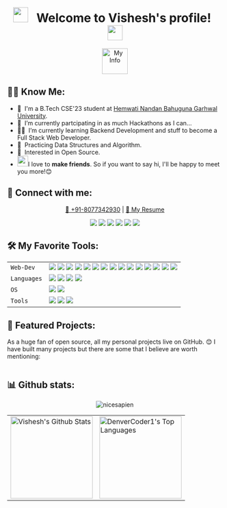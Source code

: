 <!-- My name -->
<h1 align="center">
  <img src="https://emoji.discord.st/emojis/768b108d-274f-4f44-a634-8477b16efce7.gif" width="35">
  &nbsp; Welcome to Vishesh's profile! &nbsp;
  <img src="https://emoji.discord.st/emojis/768b108d-274f-4f44-a634-8477b16efce7.gif" width="35">
</h1>

<!-- My Info -->
<p align="center">
<img src="https://readme-typing-svg.herokuapp.com?font=Fira+Code&pause=1000&color=F75C7E&center=true&vCenter=true&width=440&height=45&lines=I'm+Full+Stack+Web+Developer;and+Competitive+Coder" alt="My Info" height="60px"/>
</p>


<!-- About Me -->
## 👨‍💻 Know Me:

* 🏫 &nbsp;I'm a B.Tech CSE'23 student at [Hemwati Nandan Bahuguna Garhwal University](https://www.hnbgu.ac.in/home).
* 👀 &nbsp;I’m currently partcipating in as much Hackathons as I can...
* 👨‍💻 &nbsp;I’m currently learning Backend Development and stuff to become a Full Stack Web Developer.
* 🌱 &nbsp;Practicing Data Structures and Algorithm.
* 💬 &nbsp;Interested in Open Source.
* <img src="https://media.giphy.com/media/LnQjpWaON8nhr21vNW/giphy.gif" width="25">I love to **make friends**. So if you want to say hi, I'll be happy to meet you more!😊

<!-- My contacts -->
<h2>🤝 Connect with me:</h2>
<p align="center">
<a href="tel:+918077342930" target="_blank">📱 +91-8077342930</a> | 
<a href="https://drive.google.com/file/d/1W8PG5RmsA4UISJ27Et9q_ABOuZc8m_cP/view?usp=sharing)" target="_blank">🧾 My Resume</a>
</p>

<!-- My Social Links -->
<p align="center">
<a href="mailto:visheshguptavgr@gmail.com"><img src="https://img.shields.io/badge/Gmail-D14836?style=for-the-badge&logo=gmail&logoColor=white"/></a>
<a href="https://www.linkedin.com/in/vishesh-vgr/"><img src="https://img.shields.io/badge/linkedin-%230077B5.svg?style=for-the-badge&logo=linkedin&logoColor=white"/></a>
<a href="https://leetcode.com/visheshguptavgr/"><img src="https://img.shields.io/badge/LeetCode-000000?style=for-the-badge&logo=LeetCode&logoColor=#d16c06"/></a>
<a href="https://codeforces.com/profile/visheshguptavgr"><img src="https://img.shields.io/badge/Codeforces-445f9d?style=for-the-badge&logo=Codeforces&logoColor=white"/></a>
<a href="https://www.codechef.com/users/vgr123gupta177"><img src="https://img.shields.io/badge/CodeChef-%23964B00.svg?style=for-the-badge&logo=CodeChef&logoColor=white"/></a>
<a href="https://www.instagram.com/vishesh22_17/"><img src="https://img.shields.io/badge/Instagram-%23E4405F.svg?style=for-the-badge&logo=Instagram&logoColor=white"/></a>
</p>


<!-- My tools -->
<h2> 🛠️ My Favorite Tools: </h2>

|               |           |
|       ---     |    ---    |
| `Web-Dev`     | <img src="https://img.shields.io/badge/html5-%23E34F26.svg?style=for-the-badge&logo=html5&logoColor=white"/> <img src="https://img.shields.io/badge/css3-%231572B6.svg?style=for-the-badge&logo=css3&logoColor=white"/> <img src="https://img.shields.io/badge/SASS-hotpink.svg?style=for-the-badge&logo=SASS&logoColor=white"/> <img src="https://img.shields.io/badge/javascript-%23323330.svg?style=for-the-badge&logo=javascript&logoColor=%23F7DF1E"/> <img src="https://img.shields.io/badge/bootstrap-%23563D7C.svg?style=for-the-badge&logo=bootstrap&logoColor=white"/> <img src="https://img.shields.io/badge/MUI-%230081CB.svg?style=for-the-badge&logo=mui&logoColor=white"/> <img src="https://img.shields.io/badge/react-%2320232a.svg?style=for-the-badge&logo=react&logoColor=%2361DAFB"/> <img src="https://img.shields.io/badge/redux-%23593d88.svg?style=for-the-badge&logo=redux&logoColor=white"/> <img src="https://img.shields.io/badge/typescript-%23007ACC.svg?style=for-the-badge&logo=typescript&logoColor=white"/> <img src="https://img.shields.io/badge/firebase-%23039BE5.svg?style=for-the-badge&logo=firebase"/> <img src="https://img.shields.io/badge/node.js-6DA55F?style=for-the-badge&logo=node.js&logoColor=white"/> <img src="https://img.shields.io/badge/express.js-%23404d59.svg?style=for-the-badge&logo=express&logoColor=%2361DAFB"/> <img src="https://img.shields.io/badge/NPM-%23000000.svg?style=for-the-badge&logo=npm&logoColor=white"/> <img src="https://img.shields.io/badge/MongoDB-%234ea94b.svg?style=for-the-badge&logo=mongodb&logoColor=white"/> <img src="https://img.shields.io/badge/mysql-%2300f.svg?style=for-the-badge&logo=mysql&logoColor=white"/>  |
| `Languages`   | <img src="https://img.shields.io/badge/c-%2300599C.svg?style=for-the-badge&logo=c&logoColor=white"/> <img src="https://img.shields.io/badge/c++-%2300599C.svg?style=for-the-badge&logo=c%2B%2B&logoColor=white"/> <img src="https://img.shields.io/badge/java-%23ED8B00.svg?style=for-the-badge&logo=java&logoColor=white"/> <img src="https://img.shields.io/badge/python-3670A0?style=for-the-badge&logo=python&logoColor=ffdd54"/>  |
| `OS`       | <img src="https://img.shields.io/badge/Ubuntu-E95420?style=for-the-badge&logo=ubuntu&logoColor=white"/> <img src="https://img.shields.io/badge/Windows-0078D6?style=for-the-badge&logo=windows&logoColor=white"/>  |
| `Tools`       | <img src="https://img.shields.io/badge/Visual_Studio_Code-5D1A60?style=for-the-badge&logo=visual%20studio%20code&logoColor=white"/> <img src="https://img.shields.io/badge/Git-682181?style=for-the-badge&logo=git&logoColor=white"/> <img src="https://img.shields.io/badge/figma-%23F24E1E.svg?style=for-the-badge&logo=figma&logoColor=white"/>  |



<!-- MY Projects -->
<h2> 📘 Featured Projects:</h2>
<p>As a huge fan of open source, all my personal projects live on GitHub. 😊 I have built many projects but there are some that I believe are worth mentioning:</p>

<div style="display:flex; align-items:center; justify-content:center; flex-flow:wrap row; gap:10px;">
  <a href="https://github.com/VisheshVGR/hnbgu_hostel_management_portal"><img  src="https://denvercoder1-github-readme-stats.vercel.app/api/pin/?username=VisheshVGR&repo=hnbgu_hostel_management_portal&theme=react&bg_color=1F222E&title_color=F85D7F&hide_border=true&icon_color=F8D866&show_icons=true" alt=""></a>
  <a href="https://github.com/VisheshVGR/Hack_The_Web"><img  src="https://denvercoder1-github-readme-stats.vercel.app/api/pin/?username=VisheshVGR&repo=Hack_The_Web&theme=react&bg_color=1F222E&title_color=F85D7F&hide_border=true&icon_color=F8D866&show_icons=true" alt=""></a>
  <a href="https://github.com/VisheshVGR/superchat"><img  src="https://denvercoder1-github-readme-stats.vercel.app/api/pin/?username=VisheshVGR&repo=superchat&theme=react&bg_color=1F222E&title_color=F85D7F&hide_border=true&icon_color=F8D866&show_icons=true" alt=""></a>
  <a href="https://github.com/VisheshVGR/screen_recorder"><img  src="https://denvercoder1-github-readme-stats.vercel.app/api/pin/?username=VisheshVGR&repo=screen_recorder&theme=react&bg_color=1F222E&title_color=F85D7F&hide_border=true&icon_color=F8D866&show_icons=true" alt=""></a>
</div>


<h2> 📊 Github stats: </h2>

<div align="center">
<img src="https://github-readme-streak-stats.herokuapp.com/?user=VisheshVgr&theme=radical&hide_border=true" alt="nicesapien"></img>
</div>
<table>
<tr>
<td>
<img alt="Vishesh's Github Stats" src="https://denvercoder1-github-readme-stats.vercel.app/api/?username=VisheshVgr&show_icons=true&include_all_commits=true&count_private=true&theme=react&hide_border=true&bg_color=1F222E&title_color=F85D7F&icon_color=F8D866" height="192px"/>
  </td>
  <td>
    <img alt="DenverCoder1's Top Languages" src="https://github-readme-stats.vercel.app/api/top-langs/?username=VisheshVgr&langs_count=8&layout=compact&theme=react&hide_border=true&bg_color=1F222E&title_color=F85D7F&icon_color=F8D866&hide=Jupyter%20Notebook" height="192px"/>
  </td>
  </tr>
  </table>
